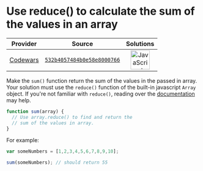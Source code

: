 [_metadata_:generated]: - "true"

# Use reduce() to calculate the sum of the values in an array

<!-- INFO TABLE BEGIN -->

| Provider                                        | Source                                                                               | Solutions                                                                                                                                                    |
| :---------------------------------------------: | :----------------------------------------------------------------------------------: | :----------------------------------------------------------------------------------------------------------------------------------------------------------: |
| [Codewars](../../../docs/providers/Codewars.md) | [`532b4057484b0e58e8000766`](https://www.codewars.com/kata/532b4057484b0e58e8000766) | [<img src="https://res.cloudinary.com/rascaltwo/image/upload/v1631924076/javascript_ehszr7.svg" alt="JavaScript" title="JavaScript" width="50" />](solve.js) |

<!-- INFO TABLE END -->

Make the ```sum()``` function return the sum of the values in the passed in array. Your solution must use the ```reduce()``` function of the built-in javascript ```Array``` object.  If you're not familiar with ```reduce()```, reading over the [documentation](https://developer.mozilla.org/en-US/docs/Web/JavaScript/Reference/Global_Objects/Array/Reduce) may help.

```javascript
function sum(array) {
  // Use array.reduce() to find and return the
  // sum of the values in array.
}
```

For example:
```javascript
var someNumbers = [1,2,3,4,5,6,7,8,9,10];

sum(someNumbers); // should return 55
```
